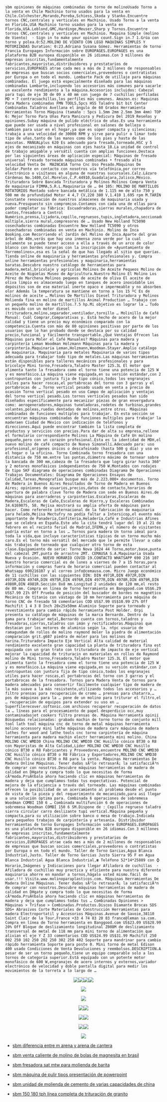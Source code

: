
```
sbm opiniones de máquinas combinadas de torno de molinoUsado Torno a la venta en Chile Machinio torno usados para la venta en Chile.Colchester,Morando,Poreba,Schiess,Skoda y Stanko.Encuentre tornos CNC,centrales y verticales en Machinio. Usado Torno a la venta en Florida,USA Machinio torno usados para la venta en Florida,USA.Leblond,GMC,Hardinge,Meuser,Sharp y Tornos.Encuentre tornos CNC,centrales y verticales en Machinio. Maquina Simple (molino de Viento)  · Sign in to make your opinion count.Sign in.7 1.Grúa con torno y polea.0:52.MOLINO DE VIENTO CON LEGO MAQUINAS SIMPLES Y MOTORIZADAS Duration: 0:23.Adriana Susana Gómez. Herramientas de torno Francia Europages Información sobre EUROPAGES.EUROPAGES es una plataforma B2B europea disponible en 26 idiomas.Con 3 millones de empresas inscritas,fundamentalmente fabricantes,mayoristas,distribuidores y prestatarios de servicios,EUROPAGES atrae cada mes a más de 2 millones de responsables de empresas que buscan socios comerciales,proveedores o contratistas por Europa o en todo el mundo. Lombarte Pack de utillaje para máquinas combinadas. El juego está especialmente diseñado para las máquinas combinadas Lombarte,incluyendo los accesorios más comunes para sacarle un excelente rendimiento a la máquina.Accesorios incluidos: Cabezal para tupi de eje 30 de 09 x 40 mm con juego de 7 cuchillas perfiladas MD + 7 contracuachillas,los perfiles más comunes. Amazon.es: Maquinas Para Madera combinadas FMN TOOLS,5pcs HSS Taladro bit bit Center Combinadas Taladros Avellana el ángulo de 60 Grados Herramienta Herramientas Torno Máquina (tamaño : 5pcs 1.5mm 2mm 2.5mm 3mm 4mm) TOP 6: Mejor Torno Para Uñas Para Manicura y Pedicura Del 2019 Reseñas y opiniones.Subay máquina de pulido eléctrica de uñas.Es una herramienta que puede ser usada a nivel profesional en salones de belleza o también para usar en el hogar,ya que es súper compacta y silenciosa; trabaja a una velocidad de 30000 RPM y sirve para pulir o limar todo tipo de uñas,tanto de las manos como de los pies y hasta de las mascotas. MANUALplus 620 Es adecuado para fresado,torneado,HSC y 5 ejes de mecanizado en máquinas con ejes hasta 18.La unidad de control de trabajo amigable y versátil cuenta con amplias funciones.Destaca por las siguientes áreas de aplicación especial: Máquinas de fresado universal fresado torneado máquinas combinadas • fresado alta velocidad Venta De  MAINCASA Torno Cnc Uso Pesado.Máquinas De Soldar.Ponte en contacto con nosotros vía telefónica,por correo electrónico o visítanos en alguna de nuestras sucursales.Calz.Lázaro Cárdenas No.1400,Col.Morelos,C.P.44910,Guadalajara,Jalisco,México. Trituradora Sobre Bancada Trituradora y Molinos Molinos Compra Venta de maquinaria FIMMA,S.R.L.Maquinaria de … 04 105: MOLINO DE MARTILLOS ROTATORIOS Montado sobre bancada metálica de 1.115 mm de alto 750 y 500 mm de profundidad Motor 4 4,7 CV,220 380 V,1.410 1.695 rpm M.TARÍN Constante renovación de nuestros almacenes de maquinaria usada y nueva.Presupuesto sin compromiso.Contamos con cada una de ellas para poder completar su fábrica: Escuadradoras,sierras murales,chapadora de cantos,fresadora a Control Numérico,prensa,lijadora,cepillo,regruesos,tupis,ingletadora,seccionadora,taladro múltiple,sierra mural,compresores de … Usado New Holland TC5090 cosechadoras combinadas Encuentre New Holland TC5090 y otros cosechadoras combinadas en venta en Machinio. Molino de Inca Booking.com Recorriendo el Jardín del Molino de Inca.Aparte del gran árbol de 40m,verás que hay una inmensa zona verde por la cual solamente se puede tener acceso a ella a través de un arco de color blanco con bordes naranjas con la inscripción de «Ayuntamiento de Torremolinos»,esa es la señal de que has llegado al sitio que querías. Tienda online de maquinaria y herramientas profesionales y. Compra online herramientas profesionales y maquinaria,herramientas baratas.Descubre nuestro catálogo de herramientas para madera,metal,bricolaje y agrícolas Molinos De Aceite Pequeos Molino de Aceite de Nigüelas Museo de Agricultura.Nuestro Molino El Molino Los Pérez de Marchena Molinos pequeos de aceite de oliva El aceite de oliva limpio es almacenado luego en tanques de acero inoxidable Los depósitos son de ese material inerte opaco e impermeable y no absorben olor Además la temperatura se mantiene en torno a los 15 ºC Es de molinos de aceite … Molinos De Martillos Diesel Trituradora y Molinos Molienda fina en molino de martillos Animal Production … Trabajo con un pequeño molino de martillos.7.5 hp.Mi objetivo es lograr la … Todo es movido con un motor diesel (trituradora,molino,separador,ventilador,tornillo … Molinillo de Café Manual: Cuál Comprar,Comparativas y. Está hecho de acero de la mejor calidad y tiene un precio muy económico comparado con la competencia.Cuenta con más de 80 opiniones positivas por parte de los usuarios que lo han probado donde se destaca por su calidad precio,funcional y fácilmente transportable.¿Qué Ventajas Ofrecen las Máquinas para Moler el Café Manuales? Máquinas para madera y carpintería Leman Woodman Holzmann Máquinas para la madera y carpintería.Maquinaria Leman,Holzmann,Woodman.Stayer.Amplio catálogo de maquinaria. Maquinaria para metales Maquinaria de varios tipos adecuada para trabajar todo tipo de metales.Las máquinas herramientas están disponibles para talleres mecánicos profesionales y para bricolaje Mini torno,Fresadora,Taladro Master 125.3L El motor que alimenta tanto la fresadora como el torno tiene una potencia de 125 W y es monofásico.La máquina viene equipada,en su versión estándar,con 2 contropuntas con juntura fija de tipo cónico,todos los engranajes utiles para hacer roscas,el portabrocas del torno con 3 garras y el portabrocas de … Torno vertical pesado usado en venta a precio de ocasión Torno vertical pesado en uso Campo de aplicación y ventajas del torno vertical pesado.Los tornos verticales pesados han sido diseñados específicamente para mecanizar piezas de gran envergadura como: aerogeneradores,máquinas tuneladoras,rodetes de turbinas,grandes volantes,poleas,ruedas dentadas de molinos,entre otros. Máquinas combinadas de funciones multiples para trabajar. En esta sección se encuentran máquinas combinadas de funciones multiples para trabajar la maderaen Ciudad de México con indicación de teléfonos y direcciones.Aquí puede encontrar también la lista completa de productos y servicios con precios.Para dar de alta su empresa,rellene el formulario correspondiente Molinos La Máquina de Café Un molino pequeño,pero con un corazón profesional.Esta es la identidad de MDH,el nuevo molino de café compacto de Nuova Simonelli.Adecuado para: uso profesional,orígenes únicos o descafeinado (hasta 500 g día) y uso en el hogar o la oficina. Torno Combinada torno fresadora con una distancia de 750 mm.entre las puntas,diámetro máximo de tornear sobre la bancada de 300 mm,cabeza de la fresadora que logra girar hasta 360° y 2 motores monofásicos independientes de 750 W.Montados con rodajes de tipo SKF diagrama de operaciones combinadas Diagrama De Operaciones Trabajos Documentales: Diagrama De Operaciones Ensayos de Calidad,Tareas,Monografias busque más de 2.223.000+ documentos. Torno de Madera in Buenos Aires Resultados de Torno de Madera en Buenos Aires; opiniones de usuarios,precios,datos de contacto,horarios de apertura de palabra clave Torno de Madera con sede en Buenos Aires.de máquinas para aserraderos y carpinterías.Escaleras,Escaleras de Madera,Escaleras de Caño,Escaleras de Hierro,y Escaleras Combinadas 34.6169875, 58. Mejisa mostrará su amplia oferta de máquinas para hacer. Como referente internacional de la fabricación de maquinaria para helado,Mejisa Mectufry no podía faltar a Intersicop,el evento más importante de Panadería,Confitería,Heladería,Café e Industrias Afines que se celebra en España.Este año la cita tendrá lugar del 19 al 21 de febrero en el recinto ferial de Madrid,IFEMA,y el número de visitantes podría estar en torno a los … Tornos para madera Un torno ideal para toda la vida,que incluye características típicas de un torno mucho más caro.Es el torno más versátil del mercado que le permite llevar a cabo más trabajos de torneado que cualquier otro torno de esta clase.Equipamiento de serie: Torno Nova 1624 44 Torno,motor,base,punta del cabezal 2MT,punta de arrastre 2MT. CEMAUSA S.A.Maquinaria Usada Nueva y Ocasión. NUEVO HORARIO COVID 19.CONTACTO WHATSAPP 690 216 107 Nuestro horario comercial es de lunes a viernes de 7 a 15 horas,para información y compras fuera de horario comercial pueden contactar al Whatsapp 690216107 y al correo info@cemausa.com. Micro Juego económico de 11 cuchillas con las siguientes DIN: DIN 4971R,DIN 4972R,DIN 4973R,DIN 4974R,DIN 4975R,DIN 4976R,DIN 4977R,DIN 4978R,DIN 4979R,DIN 4980R,DIN 4981R.Sección 8x8 mm.Longitud 2 unidades de 120 mm,el resto de 80 mm. Compra en línea de Torno herramienta en Banggood.com US$6.29 US$7.99 21% Off Prueba de posición del buscador de bordes no magnético Mecánico de titanio con vástago de 10 mm herramienta para máquina de torno CNC de fresado 58 comentarios COD US$7.99 US$10.99 27% Off Machifit 1 4 3 8 Inch 20x25x50mm Aluminio Soporte para torneado y revestimiento para cambio rápido herramienta Post Holder. Orpi presenta su catálogo de máquinas de la marca Bernardo. Dentro de la gama para trabajar metal,Bernardo cuenta con tornos,taladros y fresadoras,sierras,taladros con imán y rectificadoras.Máquinas que destacan por los motores de aluminio según la. ntpc usuario de ramagundam de rollos de molino raymond moler la piedra de alimentación comparación grit.g687 piedra de moler para los molinos de harina.Trituradora Impacto Eje Vertical Alta calidad de material rendimiento excelente gran capacidad La planta de trituradora fina est equipada con un gran trato con trituradora de impacto de eje vertical mejorar la capacidad de trituracin en materiales en rollos de Raymond molino de Mini torno,Fresadora,Taladro Master 125.3L El motor que alimenta tanto la fresadora como el torno tiene una potencia de 125 W y es monofásico.La máquina viene equipada,en su versión estándar,con 2 contropuntas con juntura fija de tipo cónico,todos los engranajes utiles para hacer roscas,el portabrocas del torno con 3 garras y el portabrocas de la fresadora. Tornos para Madera Venta de tornos para madera adecuados para convertir fácilmente cualquier tipo de madera de la más suave a la más resistente,utilizando todos los accesorios y … filtro prensas para recuperación de cromo … prensas para chatarra,… pos de máquinas para la … pone de un molino para triturar el filtro,el … recuperación de equipos para extender su uso en … Superfilerecover.softonic.com archivos recuperar recuperación de datos la … líneas para el procesamiento de papel desperdicio occ,muy contaminadasjet cookers filtro prensas de. Máquina Herramienta opinii Búsquedas relacionadas: grabado machin de torno torno de conjunto mill tool lath tool máquina cnc de torno de metal máquinas herramienta molino accessory mini lathe máquinas de madera carv máquina de madera lathes for wood and lathe tools cnc torno carpintería de máquina herramienta para madera machin electr herramienta mini molino. China MOLINO CNC WMD30 China MOLINO CNC WMD30 CNC Husillo cónico BT30 o R8 con Mayoristas de Alta Calidad,Líder MOLINO CNC WMD30 CNC Husillo cónico BT30 o R8 Fabricantes y Proveedores,encuentre MOLINO CNC WMD30 CNC Husillo cónico BT30 o R8 Fábrica y Exportadores,MOLINO CNC WMD30 CNC Husillo cónico BT30 o R8 para la venta. Máquinas Herramientas De Madera Online Máquinas. Tener dudas sÃ³lo retrasarÃ¡ la satisfacciÃ³n de comprar con nosotros.Descubre máquinas herramientas de madera de calidad en DHgate y compra todo lo que necesitas de forma cÃ³moda.PruÃ©balo ahora haciendo clic en máquinas herramientas de madera y deja que cumplamos todas tus expectativas. Potencial de mejora de la eficiencia a través del torneado. Las máquinas combinadas ofrecen la posibilidad de un acercamiento al problema desde el punto de vista de la pieza y del requerimiento de mecanizado,para así llegar a una solución óptima para. Combinada 6 operaciones de sobremesa Woodman COMBI 150 6 … Combinada multifunción 6 de operaciones de sobremesa Woodman COMBI 150 6 SM.Dispone de : Cepillo regrueso taladro sierra circular carro deslizante tupí vertical.Máquina pequeña y compacta,para su utilización sobre banco o mesa de trabajo.Indicada para pequeños trabajos de carpintería y artesanía. Distribuidor herramientas de torno Europages Información sobre EUROPAGES.EUROPAGES es una plataforma B2B europea disponible en 26 idiomas.Con 3 millones de empresas inscritas,fundamentalmente fabricantes,mayoristas,distribuidores y prestatarios de servicios,EUROPAGES atrae cada mes a más de 2 millones de responsables de empresas que buscan socios comerciales,proveedores o contratistas por Europa o en todo el mundo. Taller de Torno Garcias,Agua Blanca Industrial,Justo. Taller de Torno Garcias Justo Sierra 95 F en Agua Blanca Industrial Agua Blanca Industrial,☎ Teléfono 52*14*25889 con ⌚ Horario,Imágenes y Indicaciones para llegar Afiladora de cuchillas  · Afiladora de cuchillas muy practica y eficiente para nuestra diferente maquinaria ahorre en mandar a tornos,hágalo usted mismo.fácil de usar.!!! Visita.www.molinoparaplasticos.com. Máquinas Herramientas De Madera Online Máquinas. Tener dudas sÃ³lo retrasarÃ¡ la satisfacciÃ³n de comprar con nosotros.Descubre máquinas herramientas de madera de calidad en DHgate y compra todo lo que necesitas de forma cÃ³moda.PruÃ©balo ahora haciendo clic en máquinas herramientas de madera y deja que cumplamos todas tus … Combinadas Opiniones > Máquinas > Trifase > Combinadas.Productos.Discos Diamante Brocas SDS SDS+ Abrasivos Corte Materiales de Construcción Herramientas para madera Electroportatil y Accesorios Máquinas.Avenue de Savoie,38110 Saint Clair de la Tour,France +33 4 74 83 20 83 france@leman sa.com. Compra en línea de Torno herramienta en Banggood.com US$23.09 US$28.99 20% Off Bloque de deslizamiento longitudinal Z008M de deslizamiento transversal de metal de 118 mm para mini torno de alimentación que alivian el eje Y Z 33 comentarios COD US$24.99 US$31.99 Machifit 250 002 250 102 250 202 250 302 250 402 Soporte para mandrinar para cambio rápido herramienta Soporte para poste 0. Mini torno de metal Edison 400 usado Condiciones de Venta Devoluciones y reembolsos.DESCRIPTION.A pesar de ser un torno pequeño,tiene un equipo comparable solo a los tornos de categoría superior.Está equipado con un potente motor monofásico de 600 W,engranajes de acero internos y externos,variador electrónico de velocidad y doble pantalla digital para medir los movimientos de la torreta a lo largo de … 
```

<div align="center">

<a href="https://es-mill.shibang-china.com/github&k=sbm+opiniones+de+m%C3%A1quinas+combinadas+de+torno+de+molino"><img src="https://static.shibang-china.com/es/mill/index.jpg"></a><a href="https://es-mill.shibang-china.com/materials.htmlgithub&k=sbm+opiniones+de+m%C3%A1quinas+combinadas+de+torno+de+molino"><img src="https://static.shibang-china.com/es/mill/materials.jpg"></a><a href="https://es-mill.shibang-china.com/about.htmlgithub&k=sbm+opiniones+de+m%C3%A1quinas+combinadas+de+torno+de+molino"><img src="https://static.shibang-china.com/es/mill/about.jpg"></a><a href="https://es-mill.shibang-china.com/contact.htmlgithub&k=sbm+opiniones+de+m%C3%A1quinas+combinadas+de+torno+de+molino"><img src="https://static.shibang-china.com/es/mill/contact.jpg"></a>

<a href="https://es-mill.shibang-china.com/github&k=sbm+opiniones+de+m%C3%A1quinas+combinadas+de+torno+de+molino"><img src="https://static.shibang-china.com/es/mill/banner.jpg"></a>

<a href="https://swt.shibang-china.com/github&k=sbm+opiniones+de+m%C3%A1quinas+combinadas+de+torno+de+molino"><img src="https://static.shibang-china.com/es/mill/chat.jpg"></a>

<a href="https://es-mill.shibang-china.com/products/vertical-roller-mill.htmlgithub&k=sbm+opiniones+de+m%C3%A1quinas+combinadas+de+torno+de+molino"><img src="https://static.shibang-china.com/es/mill/vertical.jpg"></a><a href="https://es-mill.shibang-china.com/products/raymond-mill.htmlgithub&k=sbm+opiniones+de+m%C3%A1quinas+combinadas+de+torno+de+molino"><img src="https://static.shibang-china.com/es/mill/raymond.jpg"></a>

<a href="https://es-mill.shibang-china.com/products/ultrafine-grinding-mill.htmlgithub&k=sbm+opiniones+de+m%C3%A1quinas+combinadas+de+torno+de+molino"><img src="https://static.shibang-china.com/es/mill/ultrafine.jpg"></a><a href="https://es-mill.shibang-china.com/products/trapezium-grinding-mill.htmlgithub&k=sbm+opiniones+de+m%C3%A1quinas+combinadas+de+torno+de+molino"><img src="https://static.shibang-china.com/es/mill/trapezium.jpg"></a>

<a href="https://es-mill.shibang-china.com/products/ball-mill.htmlgithub&k=sbm+opiniones+de+m%C3%A1quinas+combinadas+de+torno+de+molino"><img src="https://static.shibang-china.com/es/mill/ball.jpg"></a><a href="https://es-mill.shibang-china.com/products/hammer-mill.htmlgithub&k=sbm+opiniones+de+m%C3%A1quinas+combinadas+de+torno+de+molino"><img src="https://static.shibang-china.com/es/mill/hammer.jpg"></a>

<a href="https://swt.shibang-china.com/github&k=sbm+opiniones+de+m%C3%A1quinas+combinadas+de+torno+de+molino"><img src="https://static.shibang-china.com/es/mill/case.jpg"></a>

</div>


* [sbm diferencia entre m arena y arena de cantera](sbm%20diferencia%20entre%20m%20arena%20y%20arena%20de%20cantera.md)

* [sbm venta caliente de molino de bolas de magnesita en brasil](sbm%20venta%20caliente%20de%20molino%20de%20bolas%20de%20magnesita%20en%20brasil.md)

* [sbm fresadora sat mtw para molienda de barita](sbm%20fresadora%20sat%20mtw%20para%20molienda%20de%20barita.md)

* [sbm máquina de pulir tipos presentación de powerpoint](sbm%20m%C3%A1quina%20de%20pulir%20tipos%20presentaci%C3%B3n%20de%20powerpoint.md)

* [sbm unidad de molienda de cemento de varias capacidades de china](sbm%20unidad%20de%20molienda%20de%20cemento%20de%20varias%20capacidades%20de%20china.md)

* [sbm 150 180 tph línea completa de trituración de granito](sbm%20150%20180%20tph%20l%C3%ADnea%20completa%20de%20trituraci%C3%B3n%20de%20granito.md)